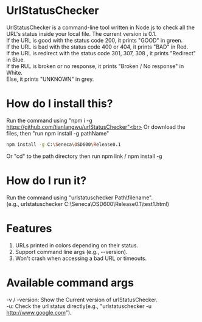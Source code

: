 # UrlStatusChecker
UrlStatusChecker is a command-line tool written in Node.js to check all the URL's status inside your local file.
The current version is 0.1. <br>
If the URL is good with the status code 200, it prints "GOOD" in green. <br>
If the URL is bad with the status code 400 or 404, it prints "BAD" in Red. <br>
If the URL is redirect with the status code 301, 307, 308 , it prints "Redirect" in Blue. <br>
If the RUL is broken or no response, it prints "Broken / No response" in White. <br>
Else, it prints "UNKNOWN" in grey.
# How do I install this?
Run the command using "npm i -g https://github.com/tianlangwu/urlStatusChecker"<br>
Or download the files, then "run npm install -g pathName"
```bash
npm install -g C:\Seneca\OSD600\Release0.1
```
Or "cd" to the path directory then run npm link / npm install -g<br>
# How do I run it?
Run the command using "urlstatuschecker Path\filename".<br>
(e.g., urlstatuschecker C:\Seneca\OSD600\Release0.1\test1.html)
#  Features
1. URLs printed in colors depending on their status.<br>
2. Support command line args (e.g., --version).
3. Won't crash when accessing a bad URL or timeouts. 
# Available command args
-v / -version: Show the Current version of urlStatusChecker.<br>
-u: Check the url status directly(e.g., "urlstatuschecker -u http://www.google.com").
